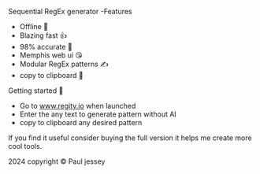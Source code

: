 Sequential RegEx generator
-Features
- Offline 🌚
- Blazing fast 👍
- 98% accurate 🧐
- Memphis web ui 😘
- Modular RegEx patterns ✍️
- copy to clipboard 💾

Getting started 🌝
- Go to www.regity.io when launched
- Enter the any text to generate pattern without AI
- copy to clipboard any desired pattern

If you find it useful consider buying the full version
it helps me create more cool tools.

2024 copyright © Paul jessey